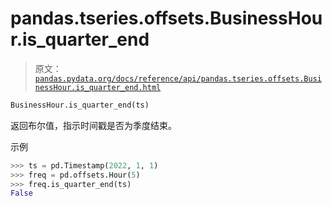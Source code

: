 # pandas.tseries.offsets.BusinessHour.is_quarter_end

> 原文：[`pandas.pydata.org/docs/reference/api/pandas.tseries.offsets.BusinessHour.is_quarter_end.html`](https://pandas.pydata.org/docs/reference/api/pandas.tseries.offsets.BusinessHour.is_quarter_end.html)

```py
BusinessHour.is_quarter_end(ts)
```

返回布尔值，指示时间戳是否为季度结束。

示例

```py
>>> ts = pd.Timestamp(2022, 1, 1)
>>> freq = pd.offsets.Hour(5)
>>> freq.is_quarter_end(ts)
False 
```
